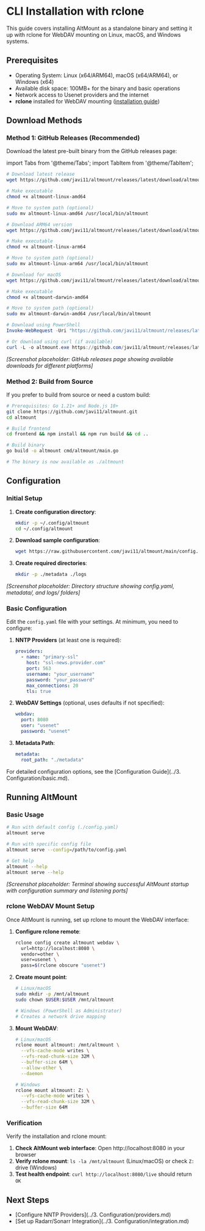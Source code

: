 # CLI Installation with rclone

This guide covers installing AltMount as a standalone binary and setting it up with rclone for WebDAV mounting on Linux, macOS, and Windows systems.

## Prerequisites

- Operating System: Linux (x64/ARM64), macOS (x64/ARM64), or Windows (x64)
- Available disk space: 100MB+ for the binary and basic operations
- Network access to Usenet providers and the internet
- **rclone** installed for WebDAV mounting ([installation guide](https://rclone.org/install/))

## Download Methods

### Method 1: GitHub Releases (Recommended)

Download the latest pre-built binary from the GitHub releases page:

import Tabs from '@theme/Tabs';
import TabItem from '@theme/TabItem';

<Tabs>
  <TabItem value="linux" label="Linux x64" default>

```bash
# Download latest release
wget https://github.com/javi11/altmount/releases/latest/download/altmount-linux-amd64

# Make executable
chmod +x altmount-linux-amd64

# Move to system path (optional)
sudo mv altmount-linux-amd64 /usr/local/bin/altmount
```

  </TabItem>
  <TabItem value="linux-arm" label="Linux ARM64">

```bash
# Download ARM64 version
wget https://github.com/javi11/altmount/releases/latest/download/altmount-linux-arm64

# Make executable
chmod +x altmount-linux-arm64

# Move to system path (optional)
sudo mv altmount-linux-arm64 /usr/local/bin/altmount
```

  </TabItem>
  <TabItem value="macos" label="macOS">

```bash
# Download for macOS
wget https://github.com/javi11/altmount/releases/latest/download/altmount-darwin-amd64

# Make executable
chmod +x altmount-darwin-amd64

# Move to system path (optional)
sudo mv altmount-darwin-amd64 /usr/local/bin/altmount
```

  </TabItem>
  <TabItem value="windows" label="Windows">

```powershell
# Download using PowerShell
Invoke-WebRequest -Uri "https://github.com/javi11/altmount/releases/latest/download/altmount-windows-amd64.exe" -OutFile "altmount.exe"

# Or download using curl (if available)
curl -L -o altmount.exe https://github.com/javi11/altmount/releases/latest/download/altmount-windows-amd64.exe
```

  </TabItem>
</Tabs>

_[Screenshot placeholder: GitHub releases page showing available downloads for different platforms]_

### Method 2: Build from Source

If you prefer to build from source or need a custom build:

```bash
# Prerequisites: Go 1.21+ and Node.js 18+
git clone https://github.com/javi11/altmount.git
cd altmount

# Build frontend
cd frontend && npm install && npm run build && cd ..

# Build binary
go build -o altmount cmd/altmount/main.go

# The binary is now available as ./altmount
```

## Configuration

### Initial Setup

1. **Create configuration directory**:

   ```bash
   mkdir -p ~/.config/altmount
   cd ~/.config/altmount
   ```

2. **Download sample configuration**:

   ```bash
   wget https://raw.githubusercontent.com/javi11/altmount/main/config.sample.yaml -O config.yaml
   ```

3. **Create required directories**:
   ```bash
   mkdir -p ./metadata ./logs
   ```

_[Screenshot placeholder: Directory structure showing config.yaml, metadata/, and logs/ folders]_

### Basic Configuration

Edit the `config.yaml` file with your settings. At minimum, you need to configure:

1. **NNTP Providers** (at least one is required):

   ```yaml
   providers:
     - name: "primary-ssl"
       host: "ssl-news.provider.com"
       port: 563
       username: "your_username"
       password: "your_password"
       max_connections: 20
       tls: true
   ```

2. **WebDAV Settings** (optional, uses defaults if not specified):

   ```yaml
   webdav:
     port: 8080
     user: "usenet"
     password: "usenet"
   ```

3. **Metadata Path**:
   ```yaml
   metadata:
     root_path: "./metadata"
   ```

For detailed configuration options, see the [Configuration Guide](../3. Configuration/basic.md).

## Running AltMount

### Basic Usage

```bash
# Run with default config (./config.yaml)
altmount serve

# Run with specific config file
altmount serve --config=/path/to/config.yaml

# Get help
altmount --help
altmount serve --help
```

_[Screenshot placeholder: Terminal showing successful AltMount startup with configuration summary and listening ports]_

### rclone WebDAV Mount Setup

Once AltMount is running, set up rclone to mount the WebDAV interface:

1. **Configure rclone remote**:

   ```bash
   rclone config create altmount webdav \
     url=http://localhost:8080 \
     vendor=other \
     user=usenet \
     pass=$(rclone obscure "usenet")
   ```

2. **Create mount point**:

   ```bash
   # Linux/macOS
   sudo mkdir -p /mnt/altmount
   sudo chown $USER:$USER /mnt/altmount

   # Windows (PowerShell as Administrator)
   # Creates a network drive mapping
   ```

3. **Mount WebDAV**:

   ```bash
   # Linux/macOS
   rclone mount altmount: /mnt/altmount \
     --vfs-cache-mode writes \
     --vfs-read-chunk-size 32M \
     --buffer-size 64M \
     --allow-other \
     --daemon

   # Windows
   rclone mount altmount: Z: \
     --vfs-cache-mode writes \
     --vfs-read-chunk-size 32M \
     --buffer-size 64M
   ```

### Verification

Verify the installation and rclone mount:

1. **Check AltMount web interface**: Open http://localhost:8080 in your browser
2. **Verify rclone mount**: `ls -la /mnt/altmount` (Linux/macOS) or check `Z:` drive (Windows)
3. **Test health endpoint**: `curl http://localhost:8080/live` should return `OK`

## Next Steps

- [Configure NNTP Providers](../3. Configuration/providers.md)
- [Set up Radarr/Sonarr Integration](../3. Configuration/integration.md)
